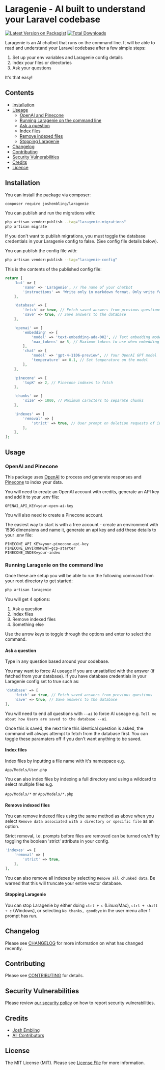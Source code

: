 # Laragenie - AI built to understand your Laravel codebase

[![Latest Version on Packagist](https://img.shields.io/packagist/v/joshembling/laragenie.svg?style=flat-square)](https://packagist.org/packages/joshembling/laragenie)
[![Total Downloads](https://img.shields.io/packagist/dt/joshembling/laragenie.svg?style=flat-square)](https://packagist.org/packages/joshembling/laragenie)

Laragenie is an AI chatbot that runs on the command line. It will be able to read and understand your Laravel codebase after a few simple steps: 

1. Set up your env variables and Laragenie config details
2. Index your files or directories
3. Ask your questions

It's that easy!

## Contents

-   [Installation](#installation)
-   [Useage](#usage)
    -   [OpenAI and Pinecone](#openai-and-pinecone)
    -   [Running Laragenie on the command line](#running-laragenie-on-the-command-line)
    -   [Ask a question](#ask-a-question)
    -   [Index files](#index-files)
    -   [Remove indexed files](#remove-indexed-files)
    -   [Stopping Laragenie](#stopping-laragenie)
- [Changelog](#changelog)
- [Contributing](#contributing)
- [Security Vulnerabilities](#security-vulnerabilities)
- [Credits](#credits)
- [Licence](#license)

## Installation

You can install the package via composer:

```bash
composer require joshembling/laragenie
```

You can publish and run the migrations with:

```bash
php artisan vendor:publish --tag="laragenie-migrations"
php artisan migrate
```

If you don't want to publish migrations, you must toggle the database credentials in your Laragenie config to false. (See config file details below).

You can publish the config file with:

```bash
php artisan vendor:publish --tag="laragenie-config"
```

This is the contents of the published config file:

```php
return [
    'bot' => [
        'name' => 'Laragenie', // The name of your chatbot
        'instructions' => 'Write only in markdown format. Only write factual data that can be pulled from indexed chunks.', // The chatbot instructions
    ],

    'database' => [
        'fetch' => true, // Fetch saved answers from previous questions
        'save' => true, // Save answers to the database
    ],

    'openai' => [
        'embedding' => [
            'model' => 'text-embedding-ada-002', // Text embedding model (OpenAI)
            'max_tokens' => 5, // Maximum tokens to use when embedding
        ],
        'chat' => [
            'model' => 'gpt-4-1106-preview', // Your OpenAI GPT model
            'temperature' => 0.1, // Set temperature on the model
        ],
    ],

    'pinecone' => [
        'topK' => 2, // Pinecone indexes to fetch
    ],

    'chunks' => [
        'size' => 1000, // Maximum caracters to separate chunks
    ],

    'indexes' => [
        'removal' => [
            'strict' => true, // User prompt on deletion requests of indexes
        ],
    ],
];
```

## Usage

### OpenAI and Pinecone

This package uses [OpenAI](https://openai.com/) to process and generate responses and [Pinecone](https://www.pinecone.io/) to index your data. 

You will need to create an OpenAI account with credits, generate an API key and add it to your .env file:
```
OPENAI_API_KEY=your-open-ai-key
```

You will also need to create a Pinecone account. 

The easiest way to start is with a free account - create an environment with 1536 dimensions and name it, generate an api key and add these details to your .env file:
```
PINECONE_API_KEY=your-pinecone-api-key
PINECONE_ENVIRONMENT=gcp-starter
PINECONE_INDEX=your-index
```

### Running Laragenie on the command line

Once these are setup you will be able to run the following command from your root directory to get started:

```bash
php artisan laragenie
```

You will get 4 options:

1. Ask a question
2. Index files
3. Remove indexed files
4. Something else

Use the arrow keys to toggle through the options and enter to select the command.

#### Ask a question

Type in any question based around your codebase. 

You may want to force AI useage if you are unsatisfied with the answer (if fetched from your database). If you have database credentials in your Laragenie config set to true such as:

```php
'database' => [
    'fetch' => true, // Fetch saved answers from previous questions
    'save' => true, // Save answers to the database
],
```

You will need to end all questions with `--ai` to force AI useage e.g. `Tell me about how Users are saved to the database --ai`.

Once this is saved, the next time this identical question is asked, the command will always attempt to fetch from the database first. You can toggle these paramaters off if you don't want anything to be saved. 

#### Index files

Index files by inputting a file name with it's namespace e.g.

`App/Models/User.php`

You can also index files by indexing a full directory and using a wildcard to select multiple files e.g.

`App/Models/*` or `App/Models/*.php`

#### Remove indexed files

You can remove indexed files using the same method as above when you select `Remove data associated with a directory or specific file` as an option.

Strict removal, i.e. prompts before files are removed can be turned on/off by toggling the boolean 'strict' attribute in your config.

```php
'indexes' => [
    'removal' => [
        'strict' => true,
    ],
],
```

You can also remove all indexes by selecting `Remove all chunked data`. Be warned that this will truncate your entire vector database.

#### Stopping Laragenie

You can stop Laragenie by either doing `ctrl + c` (Linux/Mac), `ctrl + shift + c` (Windows), or selecting `No thanks, goodbye` in the user menu after 1 prompt has run.

## Changelog

Please see [CHANGELOG](CHANGELOG.md) for more information on what has changed recently.

## Contributing

Please see [CONTRIBUTING](CONTRIBUTING.md) for details.

## Security Vulnerabilities

Please review [our security policy](../../security/policy) on how to report security vulnerabilities.

## Credits

- [Josh Embling](https://github.com/joshembling)
- [All Contributors](../../contributors)

## License

The MIT License (MIT). Please see [License File](LICENSE.md) for more information.
